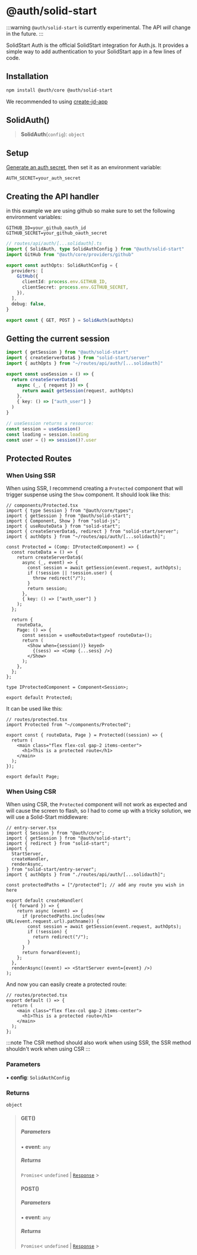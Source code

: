 # @auth/solid-start

:::warning
`@auth/solid-start` is currently experimental. The API _will_ change in the future.
:::

SolidStart Auth is the official SolidStart integration for Auth.js.
It provides a simple way to add authentication to your SolidStart app in a few lines of code.

## Installation

```bash npm2yarn
npm install @auth/core @auth/solid-start
```

We recommended to using [create-jd-app](https://github.com/OrJDev/create-jd-app)

## SolidAuth()

> **SolidAuth**(`config`): `object`

## Setup

[Generate an auth secret](https://generate-secret.vercel.app/32), then set it as an environment variable:

```
AUTH_SECRET=your_auth_secret
```

## Creating the API handler

in this example we are using github so make sure to set the following environment variables:

```
GITHUB_ID=your_github_oauth_id
GITHUB_SECRET=your_github_oauth_secret
```

```ts
// routes/api/auth/[...solidauth].ts
import { SolidAuth, type SolidAuthConfig } from "@auth/solid-start"
import GitHub from "@auth/core/providers/github"

export const authOpts: SolidAuthConfig = {
  providers: [
    GitHub({
      clientId: process.env.GITHUB_ID,
      clientSecret: process.env.GITHUB_SECRET,
    }),
  ],
  debug: false,
}

export const { GET, POST } = SolidAuth(authOpts)
```

## Getting the current session

```ts
import { getSession } from "@auth/solid-start"
import { createServerData$ } from "solid-start/server"
import { authOpts } from "~/routes/api/auth/[...solidauth]"

export const useSession = () => {
  return createServerData$(
    async (_, { request }) => {
      return await getSession(request, authOpts)
    },
    { key: () => ["auth_user"] }
  )
}

// useSession returns a resource:
const session = useSession()
const loading = session.loading
const user = () => session()?.user
```
## Protected Routes

### When Using SSR

When using SSR, I recommend creating a `Protected` component that will trigger suspense using the `Show` component. It should look like this:

```tsx
// components/Protected.tsx
import { type Session } from "@auth/core/types";
import { getSession } from "@auth/solid-start";
import { Component, Show } from "solid-js";
import { useRouteData } from "solid-start";
import { createServerData$, redirect } from "solid-start/server";
import { authOpts } from "~/routes/api/auth/[...solidauth]";

const Protected = (Comp: IProtectedComponent) => {
  const routeData = () => {
    return createServerData$(
      async (_, event) => {
        const session = await getSession(event.request, authOpts);
        if (!session || !session.user) {
          throw redirect("/");
        }
        return session;
      },
      { key: () => ["auth_user"] }
    );
  };

  return {
    routeData,
    Page: () => {
      const session = useRouteData<typeof routeData>();
      return (
        <Show when={session()} keyed>
          {(sess) => <Comp {...sess} />}
        </Show>
      );
    },
  };
};

type IProtectedComponent = Component<Session>;

export default Protected;
```

It can be used like this:

```tsx
// routes/protected.tsx
import Protected from "~/components/Protected";

export const { routeData, Page } = Protected((session) => {
  return (
    <main class="flex flex-col gap-2 items-center">
      <h1>This is a protected route</h1>
    </main>
  );
});

export default Page;
```

### When Using CSR

When using CSR, the `Protected` component will not work as expected and will cause the screen to flash, so I had to come up with a tricky solution, we will use a Solid-Start middleware:

```tsx
// entry-server.tsx
import { Session } from "@auth/core";
import { getSession } from "@auth/solid-start";
import { redirect } from "solid-start";
import {
  StartServer,
  createHandler,
  renderAsync,
} from "solid-start/entry-server";
import { authOpts } from "./routes/api/auth/[...solidauth]";

const protectedPaths = ["/protected"]; // add any route you wish in here

export default createHandler(
  ({ forward }) => {
    return async (event) => {
      if (protectedPaths.includes(new URL(event.request.url).pathname)) {
        const session = await getSession(event.request, authOpts);
        if (!session) {
          return redirect("/");
        }
      }
      return forward(event);
    };
  },
  renderAsync((event) => <StartServer event={event} />)
);
```

And now you can easily create a protected route:

```tsx
// routes/protected.tsx
export default () => {
  return (
    <main class="flex flex-col gap-2 items-center">
      <h1>This is a protected route</h1>
    </main>
  );
};
```

:::note
The CSR method should also work when using SSR, the SSR method shouldn't work when using CSR
:::

### Parameters

▪ **config**: `SolidAuthConfig`

### Returns

`object`

> #### GET()
>
> ##### Parameters
>
> ▪ **event**: `any`
>
> ##### Returns
>
> `Promise`\< `undefined` \| [`Response`]( https://developer.mozilla.org/en-US/docs/Web/API/Response ) \>
>
> #### POST()
>
> ##### Parameters
>
> ▪ **event**: `any`
>
> ##### Returns
>
> `Promise`\< `undefined` \| [`Response`]( https://developer.mozilla.org/en-US/docs/Web/API/Response ) \>
>
